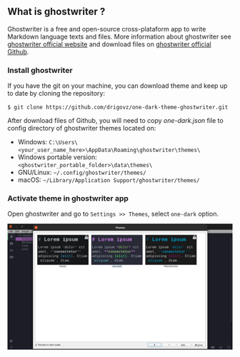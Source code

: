 ## What is ghostwriter ?
Ghostwriter is a free and open-source cross-plataform app to write Markdown language texts and files. More information about ghostwriter see [ghostwriter official website](https://wereturtle.github.io/ghostwriter/) and download files on [ghostwriter official Github](https://github.com/wereturtle/ghostwriter).


### Install ghostwriter

If you have the git on your machine, you can download theme and keep up to date by cloning the repository:

    $ git clone https://github.com/drigovz/one-dark-theme-ghostwriter.git

After download files of Github, you will need to copy *one-dark.json* file to config directory of ghostwriter themes located on:


- Windows: `C:\Users\<your_user_name_here>\AppData\Roaming\ghostwriter\themes\`
- Windows portable version: `<ghostwriter_portable_folder>\data\themes\`
- GNU/Linux: `~/.config/ghostwriter/themes/`
- macOS: `~/Library/Application Support/ghostwriter/themes/`


### Activate theme in ghostwriter app

Open ghostwriter and go to `Settings >> Themes`, select `one-dark` option.

![ghostwriter theme options](https://raw.githubusercontent.com/drigovz/one-dark-theme-ghostwriter/main/content/image2.png)

